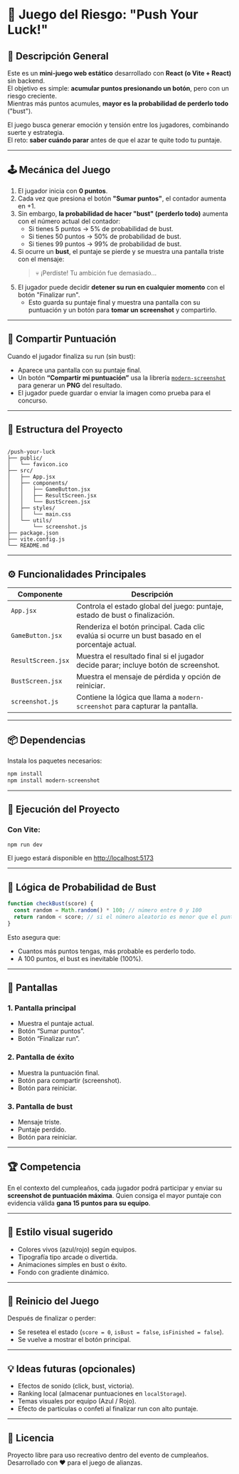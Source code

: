 # 🎯 Juego del Riesgo: "Push Your Luck!"

## 🧩 Descripción General

Este es un **mini-juego web estático** desarrollado con **React (o Vite + React)** sin backend.  
El objetivo es simple: **acumular puntos presionando un botón**, pero con un riesgo creciente.  
Mientras más puntos acumules, **mayor es la probabilidad de perderlo todo** ("bust").

El juego busca generar emoción y tensión entre los jugadores, combinando suerte y estrategia.  
El reto: **saber cuándo parar** antes de que el azar te quite todo tu puntaje.

---

## 🕹️ Mecánica del Juego

1. El jugador inicia con **0 puntos**.
2. Cada vez que presiona el botón **"Sumar puntos"**, el contador aumenta en +1.
3. Sin embargo, **la probabilidad de hacer "bust" (perderlo todo)** aumenta con el número actual del contador:
   - Si tienes 5 puntos → 5% de probabilidad de bust.
   - Si tienes 50 puntos → 50% de probabilidad de bust.
   - Si tienes 99 puntos → 99% de probabilidad de bust.
4. Si ocurre un **bust**, el puntaje se pierde y se muestra una pantalla triste con el mensaje:
   > 💀 ¡Perdiste! Tu ambición fue demasiado...
5. El jugador puede decidir **detener su run en cualquier momento** con el botón "Finalizar run".
   - Esto guarda su puntaje final y muestra una pantalla con su puntuación y un botón para **tomar un screenshot** y compartirlo.

---

## 📸 Compartir Puntuación

Cuando el jugador finaliza su run (sin bust):

- Aparece una pantalla con su puntaje final.
- Un botón **“Compartir mi puntuación”** usa la librería [`modern-screenshot`](https://www.npmjs.com/package/modern-screenshot) para generar un **PNG** del resultado.
- El jugador puede guardar o enviar la imagen como prueba para el concurso.

---

## 🧱 Estructura del Proyecto

```

/push-your-luck
├── public/
│   └── favicon.ico
├── src/
│   ├── App.jsx
│   ├── components/
│   │   ├── GameButton.jsx
│   │   ├── ResultScreen.jsx
│   │   └── BustScreen.jsx
│   ├── styles/
│   │   └── main.css
│   └── utils/
│       └── screenshot.js
├── package.json
├── vite.config.js
└── README.md

```

---

## ⚙️ Funcionalidades Principales

| Componente         | Descripción                                                                                      |
| ------------------ | ------------------------------------------------------------------------------------------------ |
| `App.jsx`          | Controla el estado global del juego: puntaje, estado de bust o finalización.                     |
| `GameButton.jsx`   | Renderiza el botón principal. Cada clic evalúa si ocurre un bust basado en el porcentaje actual. |
| `ResultScreen.jsx` | Muestra el resultado final si el jugador decide parar; incluye botón de screenshot.              |
| `BustScreen.jsx`   | Muestra el mensaje de pérdida y opción de reiniciar.                                             |
| `screenshot.js`    | Contiene la lógica que llama a `modern-screenshot` para capturar la pantalla.                    |

---

## 📦 Dependencias

Instala los paquetes necesarios:

```bash
npm install
npm install modern-screenshot
```

---

## 🚀 Ejecución del Proyecto

### Con Vite:

```bash
npm run dev
```

El juego estará disponible en [http://localhost:5173](http://localhost:5173)

---

## 🧠 Lógica de Probabilidad de Bust

```js
function checkBust(score) {
  const random = Math.random() * 100; // número entre 0 y 100
  return random < score; // si el número aleatorio es menor que el puntaje, ocurre bust
}
```

Esto asegura que:

- Cuantos más puntos tengas, más probable es perderlo todo.
- A 100 puntos, el bust es inevitable (100%).

---

## 🪩 Pantallas

### 1. Pantalla principal

- Muestra el puntaje actual.
- Botón “Sumar puntos”.
- Botón “Finalizar run”.

### 2. Pantalla de éxito

- Muestra la puntuación final.
- Botón para compartir (screenshot).
- Botón para reiniciar.

### 3. Pantalla de bust

- Mensaje triste.
- Puntaje perdido.
- Botón para reiniciar.

---

## 🏆 Competencia

En el contexto del cumpleaños, cada jugador podrá participar y enviar su **screenshot de puntuación máxima**.
Quien consiga el mayor puntaje con evidencia válida **gana 15 puntos para su equipo**.

---

## 🎨 Estilo visual sugerido

- Colores vivos (azul/rojo) según equipos.
- Tipografía tipo arcade o divertida.
- Animaciones simples en bust o éxito.
- Fondo con gradiente dinámico.

---

## 🔁 Reinicio del Juego

Después de finalizar o perder:

- Se resetea el estado (`score = 0`, `isBust = false`, `isFinished = false`).
- Se vuelve a mostrar el botón principal.

---

## 💡 Ideas futuras (opcionales)

- Efectos de sonido (click, bust, victoria).
- Ranking local (almacenar puntuaciones en `localStorage`).
- Temas visuales por equipo (Azul / Rojo).
- Efecto de partículas o confeti al finalizar run con alto puntaje.

---

## 📄 Licencia

Proyecto libre para uso recreativo dentro del evento de cumpleaños.
Desarrollado con ❤️ para el juego de alianzas.
